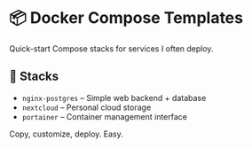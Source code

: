 # 📦 Docker Compose Templates

Quick-start Compose stacks for services I often deploy.

## 🚀 Stacks
- `nginx-postgres` – Simple web backend + database
- `nextcloud` – Personal cloud storage
- `portainer` – Container management interface

Copy, customize, deploy. Easy.
